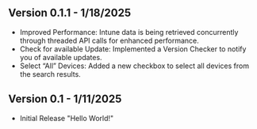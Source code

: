 ## Version 0.1.1 - 1/18/2025

- Improved Performance: Intune data is being retrieved concurrently through threaded API calls for enhanced performance.
- Check for available Update: Implemented a Version Checker to notify you of available updates.
- Select “All” Devices: Added a new checkbox to select all devices from the search results.

## Version 0.1 - 1/11/2025

- Initial Release "Hello World!"
